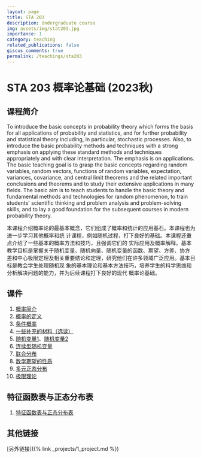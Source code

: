 ```yaml
---
layout: page
title: STA 203
description: Undergraduate course
img: assets/img/stat203.jpg
importance: 1
category: teaching
related_publications: false
giscus_comments: true
permalink: /teachings/sta203
---
```


# STA 203 概率论基础 (2023秋)

## 课程简介

To introduce the basic concepts in probability theory which forms the basis for all applications of probability and statistics, and for further probability and statistical theory including, in particular, stochastic processes. Also, to introduce the basic probability methods and techniques with a strong emphasis on applying these standard methods and techniques appropriately and with clear interpretation. The emphasis is on applications. The basic teaching goal is to grasp the basic concepts regarding random variables, random vectors, functions of random variables, expectation, variances, covariance, and central limit theorems and the related important conclusions and theorems and to study their extensive applications in many fields. The basic aim is to teach students to handle the basic theory and fundamental methods and technologies for random phenomenon, to train students' scientific thinking and problem analysis and problem-solving skills, and to lay a good foundation for the subsequent courses in modern probability theory.

本课程介绍概率论的最基本概念，它们组成了概率和统计的应用基石。本课程也为进一步学习其他概率和统 计课程，例如随机过程，打下良好的基础。本课程还重点介绍了一些基本的概率方法和技巧，且强调它们的 实际应用及概率解释。基本教学目标是掌握关于随机变量、随机向量、随机变量的函数、期望、方差、协方 差和中心极限定理及相关重要结论和定理，研究他们在许多领域广泛应用。基本目标是教会学生处理随机现 象的基本理论和基本方法技巧，培养学生的科学思维和分析解决问题的能力，并为后续课程打下良好的现代 概率论基础。

## 课件

1. [概率简介](/assets/pdf/sta203/slides1.pdf)
1. [概率的定义](/assets/pdf/sta203/slides2.pdf)
1. [条件概率](/assets/pdf/sta203/slides3.pdf)
1. [一些补充的材料（选读）](/assets/pdf/sta203/slides4.pdf)
1. [随机变量1](/assets/pdf/sta203/slides5.pdf)、[随机变量2](/assets/pdf/sta203/slides6.pdf)
1. [连续型随机变量](/assets/pdf/sta203/slides7.pdf)
1. [联合分布](/assets/pdf/sta203/slides8.pdf)
1. [数学期望的性质](/assets/pdf/sta203/slides9.pdf)
1. [多元正态分布](/assets/pdf/sta203/slides10.pdf)
1. [极限理论](/assets/pdf/sta203/slides12.pdf)

## 特征函数表与正态分布表

1. [特征函数表与正态分布表](/assets/pdf/sta203/probability%20tables.pdf)

## 其他链接

[另外链接]({% link _projects/1_project.md %})
